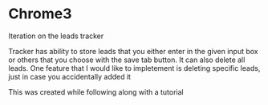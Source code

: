 # Chrome3
Iteration on the leads tracker

Tracker has ability to store leads that you either enter in the given input box or others that you choose
with the save tab button. It can also delete all leads.
One feature that I would like to impletement is deleting specific leads, just in case you accidentally added it

This was created while following along with a tutorial
